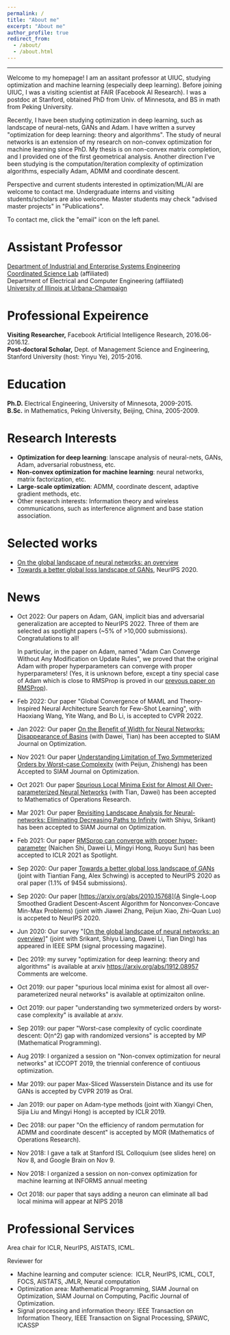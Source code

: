 ```yaml
---
permalink: /
title: "About me"
excerpt: "About me"
author_profile: true
redirect_from: 
  - /about/
  - /about.html
---
```


- - -
Welcome to my homepage!
I am an assitant professor at UIUC, studying optimization and machine learning (especially deep learning). Before joining UIUC, I was a visiting scientist at FAIR (Facebook AI Research). I was a postdoc at Stanford, obtained PhD from Univ. of Minnesota, and BS in math from Peking University. 

Recently, I have been studying optimization in deep learning, such as landscape of neural-nets, GANs and Adam. I have written a survey "optimization for deep learning: theory and algorithms". The study of neural networks is an extension of my research on non-convex optimization for machine learning since PhD. My thesis is on non-convex matrix completion, and I provided one of the first geometrical analysis. Another direction I've been studying is the computation/iteration complexity of optimization algorithms, especially Adam, ADMM and coordinate descent. 

Perspective and current students interested in optimization/ML/AI are welcome to contact me. Undergraduate interns and visiting students/scholars are also welcome. Master students may check "advised master projects" in "Publications".

To contact me, click the "email" icon on the left panel. 

Assistant Professor
======
[Department of Industrial and Enterprise Systems Engineering](https://ise.illinois.edu)<br />
[Coordinated Science Lab](https://csl.illinois.edu/) (affiliated)<br /> 
Department of Electrical and Computer Engineering (affiliated) <br />
[University of Illinois at Urbana-Champaign](https://illinois.edu)

Professional Expeirence
======
**Visiting Researcher,** Facebook Artificial Intelligence Research, 2016.06-2016.12.  
**Post-doctoral Scholar,** Dept. of Management Science and Engineering, Stanford University (host: Yinyu Ye), 2015-2016.

Education
======
**Ph.D.** Electrical Engineering, University of Minnesota, 2009-2015.  
**B.Sc.** in Mathematics, Peking University, Beijing, China, 2005-2009.

Research Interests
======
* **Optimization for deep learning**: lanscape analysis of neural-nets, GANs, Adam, adversarial robustness, etc.
* **Non-convex optimization for machine learning**: neural networks, matrix factorization, etc.
* **Large-scale optimization**: ADMM, coordinate descent, adaptive gradient methods, etc.
* Other research interests: Information theory and wireless communications, such as interference alignment and base station association.

**Selected works**
======
* [On the global landscape of neural networks: an overview](https://arxiv.org/abs/2007.01429)
* [Towards a better global loss landscape of GANs](https://arxiv.org/abs/2011.04926), NeurIPS 2020.

News
======
* Oct 2022: Our papers on Adam, GAN, implicit bias and adversarial generalization are accepted to NeurIPS 2022. Three of them are selected as spotlight papers (~5% of >10,000 submissions). Congratulations to all! 

  In particular, in the paper on Adam, named "Adam Can Converge Without Any Modification on Update Rules", we proved that the original Adam with proper hyperparameters can converge with proper hyperparameters! (Yes, it is unknown before, except a tiny special case of Adam which is close to RMSProp is proved in our [prevous paper on RMSProp]((https://openreview.net/forum?id=3UDSdyIcBDA))).

* Feb 2022: Our paper "Global Convergence of MAML and Theory-Inspired Neural Architecture Search for Few-Shot Learning", with Haoxiang Wang, Yite Wang, and Bo Li, is accepted to CVPR 2022.
* Jan 2022: Our paper [On the Benefit of Width for Neural Networks: Disappearance of Basins](https://arxiv.org/pdf/1812.11039.pdf) (with Dawei, Tian) has been accepted to SIAM Journal on Optimization.
* Nov 2021: Our paper [Understanding Limitation of Two Symmeterized Orders by Worst-case Complexity](https://arxiv.org/abs/1910.04366) (with Peijun, Zhisheng) has been Accepted to SIAM Journal on Optimization. 
* Oct 2021: Our paper [Spurious Local Minima Exist for Almost All Over-parameterized Neural Networks](https://arxiv.org/abs/1911.01413) (with Tian, Dawei) has been accepted to Mathematics of Operations Research.
* Mar 2021: Our paper [Revisiting Landscape Analysis for Neural-networks: Eliminating Decreasing Paths to Infinity](https://arxiv.org/abs/1912.13472) (with Shiyu, Srikant) has been accepted to SIAM Journal on Optimization.
* Feb 2021: Our paper [RMSprop can converge with proper hyper-parameter](https://openreview.net/forum?id=3UDSdyIcBDA) (Naichen Shi, Dawei Li, Mingyi Hong, Ruoyu Sun) has been accepted to ICLR 2021 as Spotlight.
* Sep 2020: Our paper [Towards a better global loss landscape of GANs](https://arxiv.org/abs/2011.04926) (joint with Tiantian Fang, Alex Schwing)  is accepted to NeurIPS 2020 as oral paper (1.1% of 9454 submissions).
* Sep 2020: Our paper [https://arxiv.org/abs/2010.15768](A Single-Loop Smoothed Gradient Descent-Ascent Algorithm for Nonconvex-Concave Min-Max Problems) (joint with Jiawei Zhang, Peijun Xiao, Zhi-Quan Luo) is accpeted to NeurIPS 2020. 
* Jun 2020: Our survey "[[On the global landscape of neural networks: an overview](https://arxiv.org/abs/2007.01429)]" (joint with Srikant, Shiyu Liang, Dawei Li, Tian Ding) has appeared in IEEE SPM (signal processing magazine).
* Dec 2019: my survey "optimization for deep learning: theory and algorithms" is available at arxiv https://arxiv.org/abs/1912.08957 Comments are welcome. 
* Oct 2019: our paper "spurious local minima exist for almost all over-parameterized neural networks" is available at optimizaiton online. 
* Oct 2019: our paper "understanding two symmeterized orders by worst-case complexity" is available at arxiv. 
* Sep 2019: our paper "Worst-case complexity of cyclic coordinate descent: O(n^2) gap with randomized versions" is accepted by MP (Mathematical Programming).
* Aug 2019: I organized a session on "Non-convex optimization for neural networks" at ICCOPT 2019, the triennial conference of contiuous optimization. 
* Mar 2019: our paper Max-Sliced Wasserstein Distance and its use for GANs is accepted by CVPR 2019 as Oral. 
* Jan 2019: our paper on Adam-type methods (joint with Xiangyi Chen, Sijia Liu and Mingyi Hong) is accepted by ICLR 2019. 
* Dec 2018: our paper "On the efficiency of random permutation for ADMM and coordinate descent" is accepted by MOR (Mathematics of Operations Research).
* Nov 2018: I gave a talk at Stanford ISL Colloquium (see slides here) on Nov 8, and Google Brain on Nov 9. 
* Nov 2018: I organized a session on non-convex optimization for machine learning at INFORMS annual meeting
* Oct 2018: our paper that says adding a neuron can eliminate all bad local minima will appear at NIPS 2018

Professional Services
======
Area chair for ICLR, NeurIPS, AISTATS, ICML. 

Reviewer for
*	Machine learning and computer science:  ICLR, NeurIPS, ICML, COLT, FOCS, AISTATS, JMLR, Neural computation
*	Optimization area: Mathematical Programming, SIAM Journal on Optimization, SIAM Journal on Computing, Pacific Journal of Optimization.
* Signal processing and information theory: IEEE Transaction on Information Theory, IEEE Transaction on Signal Processing, SPAWC, ICASSP

